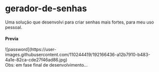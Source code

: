 # gerador-de-senhas
Uma solução que desenvolvi para criar senhas mais fortes, para meu uso pessoal. 
<br>
<h4> Previa </h4>
![password](https://user-images.githubusercontent.com/110244419/192166436-a12b7910-b483-4a1e-82ca-cde27f46ad86.jpg)
<br>
Obs: em fase final de desenvolvimento...
